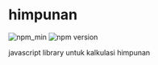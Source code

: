 # himpunan
![npm_min](https://badgen.net/bundlephobia/min/himpunan)
![npm version](https://badgen.net/npm/v/himpunan)

javascript library untuk kalkulasi himpunan
